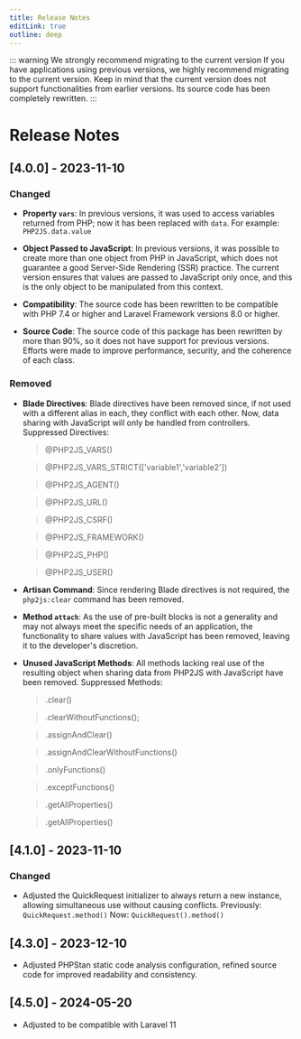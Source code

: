 ```yaml
---
title: Release Notes
editLink: true
outline: deep
---
```


::: warning We strongly recommend migrating to the current version
If you have applications using previous versions, we highly recommend migrating to the current version. Keep in mind that the current version does not support functionalities from earlier versions. Its source code has been completely rewritten.
:::

# Release Notes

## [4.0.0] - 2023-11-10

### Changed

- **Property `vars`**: In previous versions, it was used to access variables returned from PHP; now it has been replaced with `data`. For example: `PHP2JS.data.value`

- **Object Passed to JavaScript**: In previous versions, it was possible to create more than one object from PHP in JavaScript, which does not guarantee a good Server-Side Rendering (SSR) practice. The current version ensures that values are passed to JavaScript only once, and this is the only object to be manipulated from this context.

- **Compatibility**: The source code has been rewritten to be compatible with PHP 7.4 or higher and Laravel Framework versions 8.0 or higher.

- **Source Code**: The source code of this package has been rewritten by more than 90%, so it does not have support for previous versions. Efforts were made to improve performance, security, and the coherence of each class.

### Removed

- **Blade Directives**: Blade directives have been removed since, if not used with a different alias in each, they conflict with each other. Now, data sharing with JavaScript will only be handled from controllers. Suppressed Directives:

    > @PHP2JS_VARS()

    > @PHP2JS_VARS_STRICT(['variable1','variable2'])

    > @PHP2JS_AGENT()

    > @PHP2JS_URL()

    > @PHP2JS_CSRF()

    > @PHP2JS_FRAMEWORK()

    > @PHP2JS_PHP()

    > @PHP2JS_USER()

- **Artisan Command**: Since rendering Blade directives is not required, the `php2js:clear` command has been removed.

- **Method `attach`**: As the use of pre-built blocks is not a generality and may not always meet the specific needs of an application, the functionality to share values with JavaScript has been removed, leaving it to the developer's discretion.

- **Unused JavaScript Methods**: All methods lacking real use of the resulting object when sharing data from PHP2JS with JavaScript have been removed. Suppressed Methods:

    > .clear()

    > .clearWithoutFunctions();

    > .assignAndClear()

    > .assignAndClearWithoutFunctions()

    > .onlyFunctions()

    > .exceptFunctions()

    > .getAllProperties()

    > .getAllProperties()

## [4.1.0] - 2023-11-10

### Changed

- Adjusted the QuickRequest initializer to always return a new instance, allowing simultaneous use without causing conflicts. Previously: `QuickRequest.method()` Now: `QuickRequest().method()`

## [4.3.0] - 2023-12-10

- Adjusted PHPStan static code analysis configuration, refined source code for improved readability and consistency.

## [4.5.0] - 2024-05-20
- Adjusted to be compatible with Laravel 11